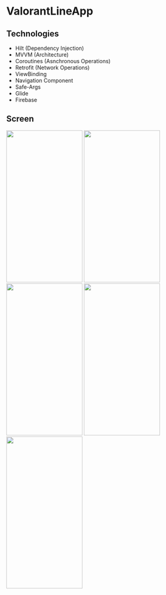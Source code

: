# ValorantLineApp

## Technologies
- Hilt (Dependency Injection)
- MVVM (Architecture)
- Coroutines (Asnchronous Operations)
- Retrofit (Network Operations)
- ViewBinding
- Navigation Component
- Safe-Args
- Glide
- Firebase

## Screen

<img src = "https://user-images.githubusercontent.com/109890557/225267941-d2150864-95f0-4025-8db9-46e6bd0ae4d5.png" width="200" height="400"/>
<img src = "https://user-images.githubusercontent.com/109890557/225268051-45a8404d-5d22-4a01-83a4-29f5e8632c9f.png" width="200" height="400"/>
<img src = "https://user-images.githubusercontent.com/109890557/225268090-cfb7eaa0-8bfe-4b27-a907-d32307988b4b.png" width="200" height="400"/>
<img src = "https://user-images.githubusercontent.com/109890557/225268118-5830aa90-0986-4bce-807a-9e2fb09ace1a.png" width="200" height="400"/>
<img src = "https://user-images.githubusercontent.com/109890557/225268129-9f00213e-9949-494a-be97-ae2a577e68af.png" width="200" height="400"/>
